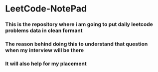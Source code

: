 # LeetCode-NotePad
 
### This is the repository where i am going to put daily leetcode problems data in clean formant
### The reason behind doing this to understand that question when my interview will be there
### It will also help for my placement
